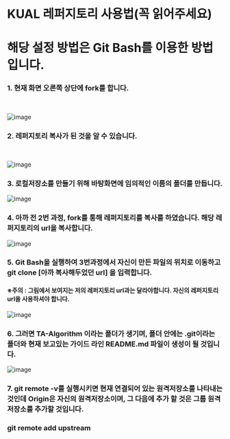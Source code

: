 KUAL 레퍼지토리 사용법(꼭 읽어주세요)
===================================

# 해당 설정 방법은 Git Bash를 이용한 방법입니다.


### 1. 현재 화면 오른쪽 상단에 fork를 합니다.
<br>

![image](https://user-images.githubusercontent.com/83203154/227473488-ebdab66f-c9d1-45db-a140-e7da01b3097a.png)

### 2. 레퍼지토리 복사가 된 것을 알 수 있습니다.
<br>

![image](https://user-images.githubusercontent.com/83203154/227473802-83863607-c502-4bb0-bddb-f58d3c9cd5ee.png)




### 3. 로컬저장소를 만들기 위해 바탕화면에 임의적인 이름의 폴더를 만듭니다.
![image](https://user-images.githubusercontent.com/83203154/227699750-fe958813-25e4-4fb8-901d-8434cd5e926f.png)





### 4. 아까 전 2번 과정, fork를 통해 레퍼지토리를 복사를 하였습니다. 해당 레퍼지토리의 url을 복사합니다.

![image](https://user-images.githubusercontent.com/83203154/227700133-8035eb8a-a3b1-42d1-a8be-ce7435b213e5.png)





### 5. Git Bash을 실행하여 3번과정에서 자신이 만든 파일의 위치로 이동하고 git clone [아까 복사해두었던 url] 을 입력합니다.
#### ※주의 : 그림에서 보여지는 저의 레퍼지토리 url과는 달라야합니다. 자신의 레퍼지토리 url을 사용하셔야 합니다.


![image](https://user-images.githubusercontent.com/83203154/227700415-3c7bb71c-64f4-4b0c-a002-fdf034b66115.png)



### 6. 그러면 TA-Algorithm 이라는 폴더가 생기며, 폴더 안에는 .git이라는 폴더와 현재 보고있는 가이드 라인 README.md 파일이 생성이 될 것입니다.  

![image](https://user-images.githubusercontent.com/83203154/227700614-a71214a5-f3ca-428f-bfd0-8e27daf4e67d.png)

### 7. git remote -v를 실행시키면 현재 연결되어 있는 원격저장소를 나타내는 것인데 Origin은 자신의 원격저장소이며, 그 다음에 추가 할 것은 그룹 원격저장소를 추가할 것입니다.
### git remote add upstream 






